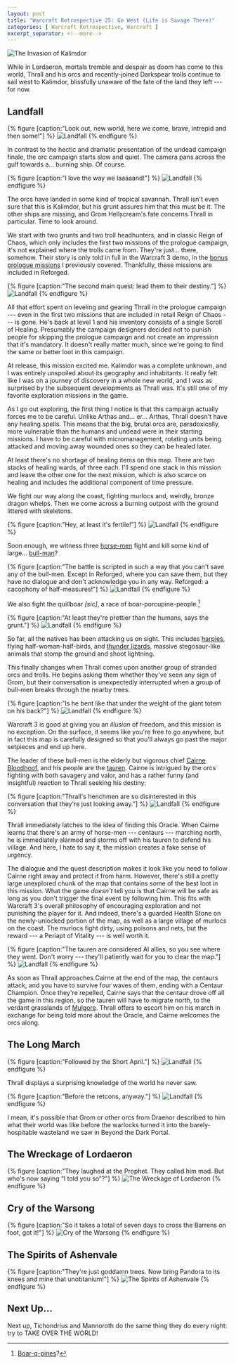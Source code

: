 ```yaml
---
layout: post
title: "Warcraft Retrospective 25: Go West (Life is Savage There)"
categories: [ Warcraft Retrospective, Warcraft ]
excerpt_separator: <!--more-->
---
```


![The Invasion of Kalimdor](/assets/wr/20240429235232_1.jpg)

While in Lordaeron, mortals tremble and despair as doom has come to this world, Thrall and his orcs and recently-joined Darkspear trolls continue to sail west to Kalimdor, blissfully unaware of the fate of the land they left --- for now.


## Landfall

{% figure [caption:"Look out, new world, here we come, brave, intrepid and then some!"] %}
![Landfall](/assets/wr/20240429235239_1.jpg)
{% endfigure %}

In contrast to the hectic and dramatic presentation of the undead campaign finale, the orc campaign starts slow and quiet. The camera pans across the gulf towards a... burning ship. Of course.

{% figure [caption:"I love the way we laaaaand!"] %}
![Landfall](/assets/wr/20240429235252_1.jpg)
{% endfigure %}

The orcs have landed in some kind of tropical savannah. Thrall isn't even sure that this is Kalimdor, but his grunt assures him that this must be it. The other ships are missing, and Grom Hellscream's fate concerns Thrall in particular. Time to look around.

We start with two grunts and two troll headhunters, and in classic Reign of Chaos, which only includes the first two missions of the prologue campaign, it's not explained where the trolls came from. They're just... there, somehow. Their story is only told in full in the Warcraft 3 demo, in the [bonus prologue missions](https://lintian.eu/2024/03/13/warcraft-retrospective-20/) I previously covered. Thankfully, these missions are included in Reforged.

{% figure [caption:"The second main quest: lead them to their destiny."] %}
![Landfall](/assets/wr/20240429235350_1.jpg)
{% endfigure %}

All that effort spent on leveling and gearing Thrall in the prologue campaign --- even in the first two missions that are included in retail Reign of Chaos --- is gone. He's back at level 1 and his inventory consists of a single Scroll of Healing. Presumably the campaign designers decided not to punish people for skipping the prologue campaign and not create an impression that it's mandatory. It doesn't really matter much, since we're going to find the same or better loot in this campaign.

At release, this mission excited me. Kalimdor was a complete unknown, and I was entirely unspoiled about its geography and inhabitants. It really felt like I was on a journey of discovery in a whole new world, and I was as surprised by the subsequent developments as Thrall was. It's still one of my favorite exploration missions in the game.

As I go out exploring, the first thing I notice is that this campaign actually forces me to be careful. Unlike Arthas and... er... Arthas, Thrall doesn't have any healing spells. This means that the big, brutal orcs are, paradoxically, more vulnerable than the humans and undead were in their starting missions. I have to be careful with micromanagement, rotating units being attacked and moving away wounded ones so they can be healed later.

At least there's no shortage of healing items on this map. There are two stacks of healing wards, of three each. I'll spend one stack in this mission and leave the other one for the next mission, which is also scarce on healing and includes the additional component of time pressure.

We fight our way along the coast, fighting murlocs and, weirdly, bronze dragon whelps. Then we come across a burning outpost with the ground littered with skeletons.

{% figure [caption:"Hey, at least it's fertile!"] %}
![Landfall](/assets/wr/20240505162814_1.jpg)
{% endfigure %}

Soon enough, we witness three [horse-men](warcraft.wiki.gg/wiki/Centaur) fight and kill some kind of large... [bull-man](https://warcraft.wiki.gg/wiki/Tauren)?

{% figure [caption:"The battle is scripted in such a way that you can't save any of the bull-men. Except in Reforged, where you can save them, but they have no dialogue and don't acknowledge you in any way. Reforged: a cacophony of half-measures!"] %}
![Landfall](/assets/wr/20240505162906_1.jpg)
{% endfigure %}

We also fight the quillboar *[sic]*, a race of boar-porcupine-people.[^boarqpines]

{% figure [caption:"At least they're prettier than the humans, says the grunt."] %}
![Landfall](/assets/wr/20240505163008_1.jpg)
{% endfigure %}

So far, all the natives has been attacking us on sight. This includes [harpies](https://warcraft.wiki.gg/wiki/Harpy), flying half-woman-half-birds, and [thunder lizards](https://warcraft.wiki.gg/wiki/Thunder_lizard), massive stegosaur-like animals that stomp the ground and shoot lightning.

This finally changes when Thrall comes upon another group of stranded orcs and trolls. He begins asking them whether they've seen any sign of Grom, but their conversation is unexpectedly interrupted when a group of bull-men breaks through the nearby trees.

{% figure [caption:"Is he bent like that under the weight of the giant totem on his back?"] %}
![Landfall](/assets/wr/20240505164547_1.jpg)
{% endfigure %}

Warcraft 3 is good at giving you an *illusion* of freedom, and this mission is no exception. On the surface, it seems like you're free to go anywhere, but in fact this map is carefully designed so that you'll always go past the major setpieces and end up here.

The leader of these bull-men is the elderly but vigorous chief [Cairne Bloodhoof](https://warcraft.wiki.gg/wiki/Cairne_Bloodhoof), and his people are the [tauren](https://warcraft.wiki.gg/wiki/Tauren). Cairne is intrigued by the orcs fighting with both savagery and valor, and has a rather funny (and insightful) reaction to Thrall seeking his destiny:

{% figure [caption:"Thrall's henchmen are so disinterested in this conversation that they're just looking away."] %}
![Landfall](/assets/wr/20240505164558_1.jpg)
{% endfigure %}

Thrall immediately latches to the idea of finding this Oracle. When Cairne learns that there's an army of horse-men --- centaurs --- marching north, he is immediately alarmed and storms off with his tauren to defend his village. And here, I hate to say it, the mission creates a fake sense of urgency.

The dialogue and the quest description makes it look like you need to follow Cairne right away and protect it from harm. However, there's still a pretty large unexplored chunk of the map that contains some of the best loot in this mission. What the game *doesn't* tell you is that Cairne will be safe as long as you don't trigger the final event by following him. This fits with Warcraft 3's overall philosophy of encouraging exploration and not punishing the player for it. And indeed, there's a guarded Health Stone on the newly-unlocked portion of the map, as well as a large village of murlocs on the coast. The murlocs fight dirty, using poisons and nets, but the reward --- a Periapt of Vitality --- is well worth it.

{% figure [caption:"The tauren are considered AI allies, so you see where they went. Don't worry --- they'll patiently wait for you to clear the map."] %}
![Landfall](/assets/wr/20240505164907_1.jpg)
{% endfigure %}

As soon as Thrall approaches Cairne at the end of the map, the centaurs attack, and you have to survive four waves of them, ending with a Centaur Champion. Once they're repelled, Cairne says that the centaur drove off all the game in this region, so the tauren will have to migrate north, to the verdant grasslands of [Mulgore](https://warcraft.wiki.gg/wiki/Mulgore). Thrall offers to escort him on his march in exchange for being told more about the Oracle, and Cairne welcomes the orcs along.


## The Long March

{% figure [caption:"Followed by the Short April."] %}
![Landfall](/assets/wr/20240505165332_1.jpg)
{% endfigure %}

Thrall displays a surprising knowledge of the world he never saw.

{% figure [caption:"Before the retcons, anyway."] %}
![Landfall](/assets/wr/20240505165339_1.jpg)
{% endfigure %}

I mean, it's possible that Grom or other orcs from Draenor described to him what their world was like before the warlocks turned it into the barely-hospitable wasteland we saw in Beyond the Dark Portal.





## The Wreckage of Lordaeron

{% figure [caption:"They laughed at the Prophet. They called him mad. But who's now saying &ldquo;I told you so&rdquo;?"] %}
![The Wreckage of Lordaeron](/assets/wr/20240505185229_1.jpg)
{% endfigure %}




## Cry of the Warsong

{% figure [caption:"So it takes a total of seven days to cross the Barrens on foot, got it!"] %}
![Cry of the Warsong](/assets/wr/20240505185420_1.jpg)
{% endfigure %}


## The Spirits of Ashenvale

{% figure [caption:"They're just goddamn trees. Now bring Pandora to its knees and mine that unobtanium!"] %}
![The Spirits of Ashenvale](/assets/wr/20240506142208_1.jpg)
{% endfigure %}




## Next Up...

Next up, Tichondrius and Mannoroth do the same thing they do every night: try to TAKE OVER THE WORLD!


[^boarqpines]: [Boar-q-pines](https://avatar.fandom.com/wiki/Boar-q-pine)?
